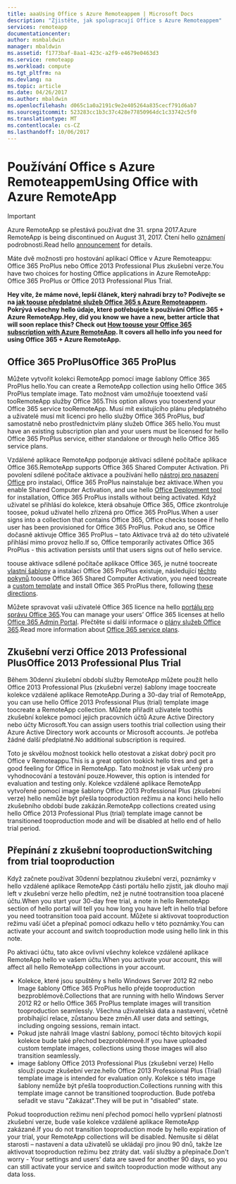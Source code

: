 ```yaml
---
title: aaaUsing Office s Azure Remoteappem | Microsoft Docs
description: "Zjistěte, jak spolupracují Office s Azure Remoteappem"
services: remoteapp
documentationcenter: 
author: msmbaldwin
manager: mbaldwin
ms.assetid: f1773baf-8aa1-423c-a2f9-e4679e0463d3
ms.service: remoteapp
ms.workload: compute
ms.tgt_pltfrm: na
ms.devlang: na
ms.topic: article
ms.date: 04/26/2017
ms.author: mbaldwin
ms.openlocfilehash: d065c1a0a2191c9e2e405264a835cecf791d6ab7
ms.sourcegitcommit: 523283cc1b3c37c428e77850964dc1c33742c5f0
ms.translationtype: MT
ms.contentlocale: cs-CZ
ms.lasthandoff: 10/06/2017
---
```

# <a name="using-office-with-azure-remoteapp"></a><span data-ttu-id="8c91a-103">Používání Office s Azure Remoteappem</span><span class="sxs-lookup"><span data-stu-id="8c91a-103">Using Office with Azure RemoteApp</span></span>
> [!IMPORTANT]
> <span data-ttu-id="8c91a-104">Azure RemoteApp se přestává používat dne 31. srpna 2017.</span><span class="sxs-lookup"><span data-stu-id="8c91a-104">Azure RemoteApp is being discontinued on August 31, 2017.</span></span> <span data-ttu-id="8c91a-105">Čtení hello [oznámení](https://go.microsoft.com/fwlink/?linkid=821148) podrobnosti.</span><span class="sxs-lookup"><span data-stu-id="8c91a-105">Read hello [announcement](https://go.microsoft.com/fwlink/?linkid=821148) for details.</span></span>
> 
> 

<span data-ttu-id="8c91a-106">Máte dvě možnosti pro hostování aplikací Office v Azure Remoteappu: Office 365 ProPlus nebo Office 2013 Professional Plus zkušební verze.</span><span class="sxs-lookup"><span data-stu-id="8c91a-106">You have two choices for hosting Office applications in Azure RemoteApp: Office 365 ProPlus or Office 2013 Professional Plus Trial.</span></span>

<span data-ttu-id="8c91a-107">**Hey víte, že máme nové, lepší článek, který nahradí brzy to? Podívejte se na [jak toouse předplatné služeb Office 365 s Azure Remoteappem](remoteapp-officesubscription.md). Pokrývá všechny hello údaje, které potřebujete k používání Office 365 + Azure RemoteApp.**</span><span class="sxs-lookup"><span data-stu-id="8c91a-107">**Hey, did you know we have a new, better article that will soon replace this? Check out [How toouse your Office 365 subscription with Azure RemoteApp](remoteapp-officesubscription.md). It covers all hello info you need for using Office 365 + Azure RemoteApp.**</span></span>

## <a name="office-365-proplus"></a><span data-ttu-id="8c91a-108">Office 365 ProPlus</span><span class="sxs-lookup"><span data-stu-id="8c91a-108">Office 365 ProPlus</span></span>
<span data-ttu-id="8c91a-109">Můžete vytvořit kolekci RemoteApp pomocí image šablony Office 365 ProPlus hello.</span><span class="sxs-lookup"><span data-stu-id="8c91a-109">You can create a RemoteApp collection using hello Office 365 ProPlus template image.</span></span> <span data-ttu-id="8c91a-110">Tato možnost vám umožňuje tooextend vaší tooRemoteApp služby Office 365.</span><span class="sxs-lookup"><span data-stu-id="8c91a-110">This option allows you tooextend your Office 365 service tooRemoteApp.</span></span> <span data-ttu-id="8c91a-111">Musí mít existujícího plánu předplatného a uživatelé musí mít licenci pro hello služby Office 365 ProPlus, buď samostatně nebo prostřednictvím plány služeb Office 365 hello.</span><span class="sxs-lookup"><span data-stu-id="8c91a-111">You must have an existing subscription plan and your users must be licensed for hello Office 365 ProPlus service, either standalone or through hello Office 365 service plans.</span></span>

<span data-ttu-id="8c91a-112">Vzdálené aplikace RemoteApp podporuje aktivaci sdílené počítače aplikace Office 365.</span><span class="sxs-lookup"><span data-stu-id="8c91a-112">RemoteApp supports Office 365 Shared Computer Activation.</span></span> <span data-ttu-id="8c91a-113">Při povolení sdílené počítače aktivace a používání hello [nástroj pro nasazení Office](http://www.microsoft.com/download/details.aspx?id=36778) pro instalaci, Office 365 ProPlus nainstaluje bez aktivace.</span><span class="sxs-lookup"><span data-stu-id="8c91a-113">When you enable Shared Computer Activation, and use hello [Office Deployment tool](http://www.microsoft.com/download/details.aspx?id=36778) for installation, Office 365 ProPlus installs without being activated.</span></span> <span data-ttu-id="8c91a-114">Když uživatel se přihlásí do kolekce, která obsahuje Office 365, Office zkontroluje toosee, pokud uživatel hello zřízená pro Office 365 ProPlus.</span><span class="sxs-lookup"><span data-stu-id="8c91a-114">When a user signs into a collection that contains Office 365, Office checks toosee if hello user has been provisioned for Office 365 ProPlus.</span></span> <span data-ttu-id="8c91a-115">Pokud ano, se Office dočasně aktivuje Office 365 ProPlus – tato Aktivace trvá až do této uživatelé přihlásí mimo provoz hello.</span><span class="sxs-lookup"><span data-stu-id="8c91a-115">If so, Office temporarily activates Office 365 ProPlus - this activation persists until that users signs out of hello service.</span></span>

<span data-ttu-id="8c91a-116">toouse aktivace sdílené počítače aplikace Office 365, je nutné toocreate [vlastní šablony](remoteapp-create-custom-image.md) a instalaci Office 365 ProPlus existuje, následující [těchto pokynů](https://technet.microsoft.com/library/dn782858.aspx).</span><span class="sxs-lookup"><span data-stu-id="8c91a-116">toouse Office 365 Shared Computer Activation, you need toocreate a [custom template](remoteapp-create-custom-image.md) and install Office 365 ProPlus there, following [these directions](https://technet.microsoft.com/library/dn782858.aspx).</span></span>

<span data-ttu-id="8c91a-117">Můžete spravovat vaši uživatelé Office 365 licence na hello [portálu pro správu Office 365](https://portal.office365.com/).</span><span class="sxs-lookup"><span data-stu-id="8c91a-117">You can manage your users’ Office 365 licenses at hello [Office 365 Admin Portal](https://portal.office365.com/).</span></span> <span data-ttu-id="8c91a-118">Přečtěte si další informace o [plány služeb Office 365](http://technet.microsoft.com/library/office-365-plan-options.aspx).</span><span class="sxs-lookup"><span data-stu-id="8c91a-118">Read more information about [Office 365 service plans](http://technet.microsoft.com/library/office-365-plan-options.aspx).</span></span>  

## <a name="office-2013-professional-plus-trial"></a><span data-ttu-id="8c91a-119">Zkušební verzi Office 2013 Professional Plus</span><span class="sxs-lookup"><span data-stu-id="8c91a-119">Office 2013 Professional Plus Trial</span></span>
<span data-ttu-id="8c91a-120">Během 30denní zkušební období služby RemoteApp můžete použít hello Office 2013 Professional Plus (zkušební verze) šablony image toocreate kolekce vzdálené aplikace RemoteApp.</span><span class="sxs-lookup"><span data-stu-id="8c91a-120">During a 30-day trial of RemoteApp, you can use hello Office 2013 Professional Plus (trial) template image toocreate a RemoteApp collection.</span></span> <span data-ttu-id="8c91a-121">Můžete přiřadit uživatele toothis zkušební kolekce pomocí jejich pracovních účtů Azure Active Directory nebo účty Microsoft.</span><span class="sxs-lookup"><span data-stu-id="8c91a-121">You can assign users toothis trial collection using their Azure Active Directory work accounts or Microsoft accounts.</span></span> <span data-ttu-id="8c91a-122">Je potřeba žádné další předplatné.</span><span class="sxs-lookup"><span data-stu-id="8c91a-122">No additional subscription is required.</span></span>

<span data-ttu-id="8c91a-123">Toto je skvělou možnost tookick hello otestovat a získat dobrý pocit pro Office v Remoteappu.</span><span class="sxs-lookup"><span data-stu-id="8c91a-123">This is a great option tookick hello tires and get a good feeling for Office in RemoteApp.</span></span> <span data-ttu-id="8c91a-124">Tato možnost je však určený pro vyhodnocování a testování pouze.</span><span class="sxs-lookup"><span data-stu-id="8c91a-124">However, this option is intended for evaluation and testing only.</span></span> <span data-ttu-id="8c91a-125">Kolekce vzdálené aplikace RemoteApp vytvořené pomocí image šablony Office 2013 Professional Plus (zkušební verze) hello nemůže být přešla tooproduction režimu a na konci hello hello zkušebního období bude zakázán.</span><span class="sxs-lookup"><span data-stu-id="8c91a-125">RemoteApp collections created using hello Office 2013 Professional Plus (trial) template image cannot be transitioned tooproduction mode and will be disabled at hello end of hello trial period.</span></span>

## <a name="switching-from-trial-tooproduction"></a><span data-ttu-id="8c91a-126">Přepínání z zkušební tooproduction</span><span class="sxs-lookup"><span data-stu-id="8c91a-126">Switching from trial tooproduction</span></span>
<span data-ttu-id="8c91a-127">Když začnete používat 30denní bezplatnou zkušební verzi, poznámky v hello vzdálené aplikace RemoteApp části portálu hello zjistit, jak dlouho mají left v zkušební verze hello předtím, než je nutné tootransition tooa placené účtu.</span><span class="sxs-lookup"><span data-stu-id="8c91a-127">When you start your 30-day free trial, a note in hello RemoteApp section of hello portal will tell you how long you have left in hello trial before you need tootransition tooa paid account.</span></span> <span data-ttu-id="8c91a-128">Můžete si aktivovat tooproduction režimu vaší účet a přepínač pomocí odkazu hello v této poznámky.</span><span class="sxs-lookup"><span data-stu-id="8c91a-128">You can activate your account and switch tooproduction mode using hello link in this note.</span></span>

<span data-ttu-id="8c91a-129">Po aktivaci účtu, tato akce ovlivní všechny kolekce vzdálené aplikace RemoteApp hello ve vašem účtu.</span><span class="sxs-lookup"><span data-stu-id="8c91a-129">When you activate your account, this will affect all hello RemoteApp collections in your account.</span></span>

* <span data-ttu-id="8c91a-130">Kolekce, které jsou spuštěny s hello Windows Server 2012 R2 nebo Image šablony Office 365 ProPlus hello přejde tooproduction bezproblémově.</span><span class="sxs-lookup"><span data-stu-id="8c91a-130">Collections that are running with hello Windows Server 2012 R2 or hello Office 365 ProPlus template images will transition tooproduction seamlessly.</span></span> <span data-ttu-id="8c91a-131">Všechna uživatelská data a nastavení, včetně probíhající relace, zůstanou beze změn.</span><span class="sxs-lookup"><span data-stu-id="8c91a-131">All user data and settings, including ongoing sessions, remain intact.</span></span>
* <span data-ttu-id="8c91a-132">Pokud jste nahráli Image vlastní šablony, pomocí těchto bitových kopií kolekce bude také přechod bezproblémově.</span><span class="sxs-lookup"><span data-stu-id="8c91a-132">If you have uploaded custom template images, collections using those images will also transition seamlessly.</span></span>
* <span data-ttu-id="8c91a-133">image šablony Office 2013 Professional Plus (zkušební verze) Hello slouží pouze zkušební verze.</span><span class="sxs-lookup"><span data-stu-id="8c91a-133">hello Office 2013 Professional Plus (Trial) template image is intended for evaluation only.</span></span> <span data-ttu-id="8c91a-134">Kolekce s této image šablony nemůže být přešla tooproduction.</span><span class="sxs-lookup"><span data-stu-id="8c91a-134">Collections running with this template image cannot be transitioned tooproduction.</span></span> <span data-ttu-id="8c91a-135">Bude potřeba seřadit ve stavu "Zakázat".</span><span class="sxs-lookup"><span data-stu-id="8c91a-135">They will be put in "disabled" state.</span></span>

<span data-ttu-id="8c91a-136">Pokud tooproduction režimu není přechod pomocí hello vypršení platnosti zkušební verze, bude vaše kolekce vzdálené aplikace RemoteApp zakázané.</span><span class="sxs-lookup"><span data-stu-id="8c91a-136">If you do not transition tooproduction mode by hello expiration of your trial, your RemoteApp collections will be disabled.</span></span> <span data-ttu-id="8c91a-137">Nemusíte si dělat starosti – nastavení a data uživatelů se ukládají pro jinou 90 dnů, takže lze aktivovat tooproduction režimu bez ztráty dat. vaší služby a přepínače.</span><span class="sxs-lookup"><span data-stu-id="8c91a-137">Don't worry - Your settings and users’ data are saved for another 90 days, so you can still activate your service and switch tooproduction mode without any data loss.</span></span>

